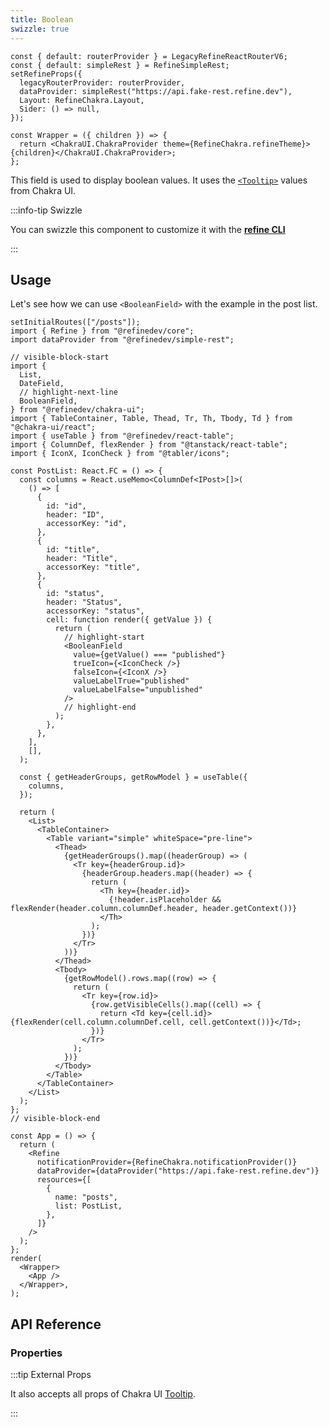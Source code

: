 ```yaml
---
title: Boolean
swizzle: true
---
```


```tsx live shared
const { default: routerProvider } = LegacyRefineReactRouterV6;
const { default: simpleRest } = RefineSimpleRest;
setRefineProps({
  legacyRouterProvider: routerProvider,
  dataProvider: simpleRest("https://api.fake-rest.refine.dev"),
  Layout: RefineChakra.Layout,
  Sider: () => null,
});

const Wrapper = ({ children }) => {
  return <ChakraUI.ChakraProvider theme={RefineChakra.refineTheme}>{children}</ChakraUI.ChakraProvider>;
};
```

This field is used to display boolean values. It uses the [`<Tooltip>`](https://chakra-ui.com/docs/components/tooltip/usage) values from Chakra UI.

:::info-tip Swizzle

You can swizzle this component to customize it with the [**refine CLI**](/docs/packages/documentation/cli)

:::

## Usage

Let's see how we can use `<BooleanField>` with the example in the post list.

```tsx live url=http://localhost:3000/posts previewHeight=420px hideCode
setInitialRoutes(["/posts"]);
import { Refine } from "@refinedev/core";
import dataProvider from "@refinedev/simple-rest";

// visible-block-start
import {
  List,
  DateField,
  // highlight-next-line
  BooleanField,
} from "@refinedev/chakra-ui";
import { TableContainer, Table, Thead, Tr, Th, Tbody, Td } from "@chakra-ui/react";
import { useTable } from "@refinedev/react-table";
import { ColumnDef, flexRender } from "@tanstack/react-table";
import { IconX, IconCheck } from "@tabler/icons";

const PostList: React.FC = () => {
  const columns = React.useMemo<ColumnDef<IPost>[]>(
    () => [
      {
        id: "id",
        header: "ID",
        accessorKey: "id",
      },
      {
        id: "title",
        header: "Title",
        accessorKey: "title",
      },
      {
        id: "status",
        header: "Status",
        accessorKey: "status",
        cell: function render({ getValue }) {
          return (
            // highlight-start
            <BooleanField
              value={getValue() === "published"}
              trueIcon={<IconCheck />}
              falseIcon={<IconX />}
              valueLabelTrue="published"
              valueLabelFalse="unpublished"
            />
            // highlight-end
          );
        },
      },
    ],
    [],
  );

  const { getHeaderGroups, getRowModel } = useTable({
    columns,
  });

  return (
    <List>
      <TableContainer>
        <Table variant="simple" whiteSpace="pre-line">
          <Thead>
            {getHeaderGroups().map((headerGroup) => (
              <Tr key={headerGroup.id}>
                {headerGroup.headers.map((header) => {
                  return (
                    <Th key={header.id}>
                      {!header.isPlaceholder && flexRender(header.column.columnDef.header, header.getContext())}
                    </Th>
                  );
                })}
              </Tr>
            ))}
          </Thead>
          <Tbody>
            {getRowModel().rows.map((row) => {
              return (
                <Tr key={row.id}>
                  {row.getVisibleCells().map((cell) => {
                    return <Td key={cell.id}>{flexRender(cell.column.columnDef.cell, cell.getContext())}</Td>;
                  })}
                </Tr>
              );
            })}
          </Tbody>
        </Table>
      </TableContainer>
    </List>
  );
};
// visible-block-end

const App = () => {
  return (
    <Refine
      notificationProvider={RefineChakra.notificationProvider()}
      dataProvider={dataProvider("https://api.fake-rest.refine.dev")}
      resources={[
        {
          name: "posts",
          list: PostList,
        },
      ]}
    />
  );
};
render(
  <Wrapper>
    <App />
  </Wrapper>,
);
```

## API Reference

### Properties

<PropsTable module="@refinedev/chakra-ui/BooleanField" title-description="The text shown in the tooltip" title-default="`value` ? `valueLabelTrue` : `valueLabelFalse`" trueIcon-default="[`<IconCheck />`](https://tabler-icons.io/i/check)" falseIcon-default="[`<IconX />`](https://tabler-icons.io/i/x)" />

:::tip External Props

It also accepts all props of Chakra UI [Tooltip](https://chakra-ui.com/docs/components/tooltip/usage).

:::
